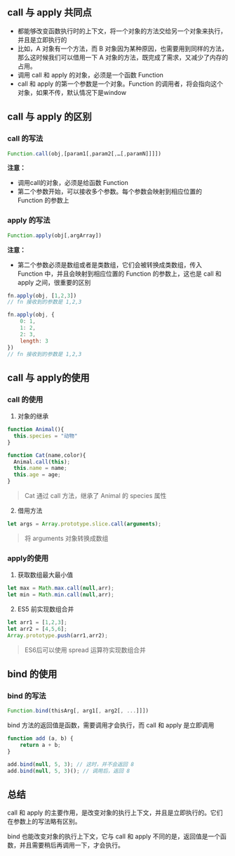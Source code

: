## call 与 apply 共同点

* 都能够改变函数执行时的上下文，将一个对象的方法交给另一个对象来执行，并且是立即执行的
* 比如，A 对象有一个方法，而 B 对象因为某种原因，也需要用到同样的方法，那么这时候我们可以借用一下 A 对象的方法，既完成了需求，又减少了内存的占用。
* 调用 call 和 apply 的对象，必须是一个函数 Function
* call 和 apply 的第一个参数是一个对象。Function 的调用者，将会指向这个对象，如果不传，默认情况下是window

## call 与 apply 的区别

### call 的写法

```js
Function.call(obj,[param1[,param2[,…[,paramN]]]])
```

**注意：**

* 调用call的对象，必须是给函数 Function
* 第二个参数开始，可以接收多个参数。每个参数会映射到相应位置的 Function 的参数上

### apply 的写法

```js
Function.apply(obj[,argArray])
```

**注意：**

* 第二个参数必须是数组或者是类数组，它们会被转换成类数组，传入 Function 中，并且会映射到相应位置的 Function 的参数上，这也是 call 和 apply 之间，很重要的区别

```js
fn.apply(obj, [1,2,3])
// fn 接收到的参数是 1,2,3

fn.apply(obj, {
    0: 1,
    1: 2,
    2: 3,
    length: 3
})
// fn 接收到的参数是 1,2,3
```

## call 与 apply的使用

### call 的使用

1. 对象的继承

```js
function Animal(){
  this.species = "动物"
}

function Cat(name,color){
  Animal.call(this);
  this.name = name;
  this.age = age;
}
```

> Cat 通过 call 方法，继承了 Animal 的 species 属性

2. 借用方法

```js
let args = Array.prototype.slice.call(arguments);
```

> 将 arguments 对象转换成数组

### apply的使用

1. 获取数组最大最小值

```js
let max = Math.max.call(null,arr);
let min = Math.min.call(null,arr);
```

2. ES5 前实现数组合并

```js
let arr1 = [1,2,3];
let arr2 = [4,5,6];
Array.prototype.push(arr1,arr2);
```

> ES6后可以使用 spread 运算符实现数组合并

## bind 的使用

### bind 的写法

```js
Function.bind(thisArg[, arg1[, arg2[, ...]]])
```

bind 方法的返回值是函数，需要调用才会执行，而 call 和 apply 是立即调用

```js
function add (a, b) {
    return a + b;
}

add.bind(null, 5, 3); // 这时，并不会返回 8
add.bind(null, 5, 3)(); // 调用后，返回 8
```

## 总结

call 和 apply 的主要作用，是改变对象的执行上下文，并且是立即执行的。它们在参数上的写法略有区别。

bind 也能改变对象的执行上下文，它与 call 和 apply 不同的是，返回值是一个函数，并且需要稍后再调用一下，才会执行。